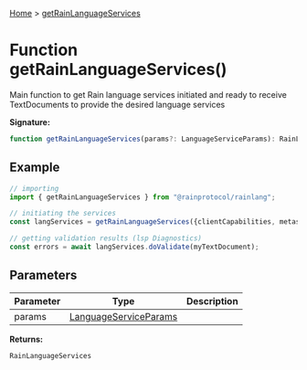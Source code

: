 [Home](../index.md) &gt; [getRainLanguageServices](./getrainlanguageservices_1.md)

# Function getRainLanguageServices()

Main function to get Rain language services initiated and ready to receive TextDocuments to provide the desired language services

<b>Signature:</b>

```typescript
function getRainLanguageServices(params?: LanguageServiceParams): RainLanguageServices;
```

## Example


```ts
// importing
import { getRainLanguageServices } from "@rainprotocol/rainlang";

// initiating the services
const langServices = getRainLanguageServices({clientCapabilities, metastore});

// getting validation results (lsp Diagnostics)
const errors = await langServices.doValidate(myTextDocument);

```

## Parameters

|  Parameter | Type | Description |
|  --- | --- | --- |
|  params | [LanguageServiceParams](../interfaces/languageserviceparams.md) |  |

<b>Returns:</b>

`RainLanguageServices`

